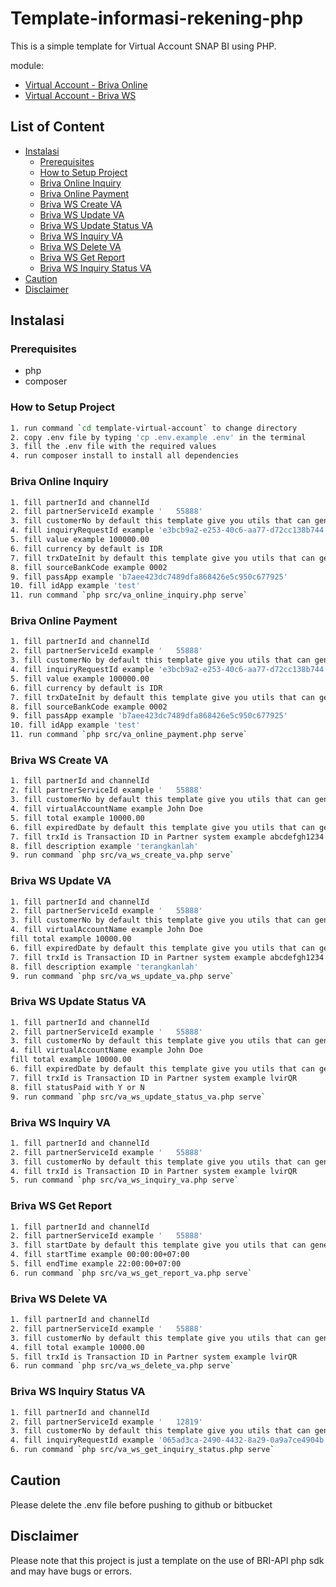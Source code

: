 # Template-informasi-rekening-php

This is a simple template for Virtual Account SNAP BI using PHP.

module:
- [Virtual Account - Briva Online](https://developers.bri.co.id/en/snap-bi/apidocs-virtual-account-briva-online-snap-bi)
- [Virtual Account - Briva WS](https://developers.bri.co.id/en/snap-bi/apidocs-virtual-account-briva-ws-snap-bi)

## List of Content
- [Instalasi](#instalasi)
  - [Prerequisites](#prerequisites)
  - [How to Setup Project](#how-to-setup-project)
  - [Briva Online Inquiry](#briva-online-inquiry)
  - [Briva Online Payment](#briva-online-payment)
  - [Briva WS Create VA](#briva-ws-create-va)
  - [Briva WS Update VA](#briva-ws-update-va)
  - [Briva WS Update Status VA](#briva-ws-update-status-va)
  - [Briva WS Inquiry VA](#briva-ws-inquiry-va)
  - [Briva WS Delete VA](#briva-ws-delete-va)
  - [Briva WS Get Report](#briva-ws-get-report)
  - [Briva WS Inquiry Status VA](#briva-ws-inquiry-status-va)
- [Caution](#caution)
- [Disclaimer](#disclaimer)

## Instalasi

### Prerequisites
- php
- composer

### How to Setup Project

```bash
1. run command `cd template-virtual-account` to change directory
2. copy .env file by typing 'cp .env.example .env' in the terminal
3. fill the .env file with the required values
4. run composer install to install all dependencies
```

### Briva Online Inquiry
```bash
1. fill partnerId and channelId
2. fill partnerServiceId example '   55888'
3. fill customerNo by default this template give you utils that can generate customerNo
4. fill inquiryRequestId example 'e3bcb9a2-e253-40c6-aa77-d72cc138b744'
5. fill value example 100000.00
6. fill currency by default is IDR
7. fill trxDateInit by default this template give you utils that can generate it example 2021-11-25T15:01:07+07:00
8. fill sourceBankCode example 0002
9. fill passApp example 'b7aee423dc7489dfa868426e5c950c677925'
10. fill idApp example 'test'
11. run command `php src/va_online_inquiry.php serve`
```

### Briva Online Payment
```bash
1. fill partnerId and channelId
2. fill partnerServiceId example '   55888'
3. fill customerNo by default this template give you utils that can generate customerNo 
4. fill inquiryRequestId example 'e3bcb9a2-e253-40c6-aa77-d72cc138b744'
5. fill value example 100000.00
6. fill currency by default is IDR
7. fill trxDateInit by default this template give you utils that can generate it example 2021-11-25T15:01:07+07:00
8. fill sourceBankCode example 0002
9. fill passApp example 'b7aee423dc7489dfa868426e5c950c677925'
10. fill idApp example 'test'
11. run command `php src/va_online_payment.php serve`
```

### Briva WS Create VA
```bash
1. fill partnerId and channelId
2. fill partnerServiceId example '   55888'
3. fill customerNo by default this template give you utils that can generate customerNo 
4. fill virtualAccountName example John Doe
5. fill total example 10000.00
6. fill expiredDate by default this template give you utils that can generate example 2022-02-28T22:38:25+07:00
7. fill trxId is Transaction ID in Partner system example abcdefgh1234
8. fill description example 'terangkanlah'
9. run command `php src/va_ws_create_va.php serve`
```

### Briva WS Update VA
```bash
1. fill partnerId and channelId
2. fill partnerServiceId example '   55888'
3. fill customerNo by default this template give you utils that can generate customerNo example '9196308416'
4. fill virtualAccountName example John Doe
fill total example 10000.00
6. fill expiredDate by default this template give you utils that can generate example 2022-02-28T22:38:25+07:00
7. fill trxId is Transaction ID in Partner system example abcdefgh1234
8. fill description example 'terangkanlah'
9. run command `php src/va_ws_update_va.php serve`
```

### Briva WS Update Status VA
```bash
1. fill partnerId and channelId
2. fill partnerServiceId example '   55888'
3. fill customerNo by default this template give you utils that can generate customerNo example '4498466302'
4. fill virtualAccountName example John Doe
fill total example 10000.00
6. fill expiredDate by default this template give you utils that can generate example 2022-02-28T22:38:25+07:00
7. fill trxId is Transaction ID in Partner system example lvirQR
8. fill statusPaid with Y or N
9. run command `php src/va_ws_update_status_va.php serve`
```

### Briva WS Inquiry VA
```bash
1. fill partnerId and channelId
2. fill partnerServiceId example '   55888'
3. fill customerNo by default this template give you utils that can generate customerNo example '4498466302'
4. fill trxId is Transaction ID in Partner system example lvirQR
5. run command `php src/va_ws_inquiry_va.php serve`
```

### Briva WS Get Report
```bash
1. fill partnerId and channelId
2. fill partnerServiceId example '   55888'
3. fill startDate by default this template give you utils that can generate startDate example 2024-06-21
4. fill startTime example 00:00:00+07:00
5. fill endTime example 22:00:00+07:00
6. run command `php src/va_ws_get_report_va.php serve`
```

### Briva WS Delete VA
```bash
1. fill partnerId and channelId
2. fill partnerServiceId example '   55888'
3. fill customerNo by default this template give you utils that can generate customerNo example '4498466302'
4. fill total example 10000.00
5. fill trxId is Transaction ID in Partner system example lvirQR
6. run command `php src/va_ws_delete_va.php serve`
```

### Briva WS Inquiry Status VA
```bash
1. fill partnerId and channelId
2. fill partnerServiceId example '   12819'
3. fill customerNo by default this template give you utils that can generate customerNo example 801234567899
4. fill inquiryRequestId example '065ad3ca-2490-4432-8a29-0a9a7ce4904b'
6. run command `php src/va_ws_get_inquiry_status.php serve`
```

## Caution

Please delete the .env file before pushing to github or bitbucket

## Disclaimer

Please note that this project is just a template on the use of BRI-API php sdk and may have bugs or errors.
